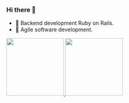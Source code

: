 ### Hi there 👋

- 🦾 Backend development Ruby on Rails.
- 🦄 Agile software development.

<a href="https://github.com/yoshiki1007">
  <img height="150px" src="https://github-readme-stats.vercel.app/api?username=yoshiki1007&count_private=true&show_icons=true&theme=dracula" />
</a>
<a href="https://github.com/yoshiki1007">
  <img height="150px" src="https://github-readme-stats.vercel.app/api/top-langs/?username=yoshiki1007&layout=compact&theme=dracula" />
</a>
